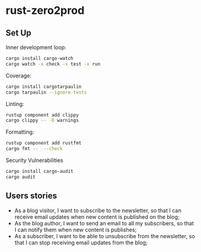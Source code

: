 # rust-zero2prod

## Set Up

Inner development loop:

```bash
cargo install cargo-watch
cargo watch -x check -x test -x run
```

Coverage:

```bash
cargo install cargotarpaulin
cargo tarpaulin --ignore-tests
```

Linting:

```bash
rustup component add clippy
cargo clippy -- -D warnings
```

Formatting:

```bash
rustup component add rustfmt
cargo fmt --  --check
```

Security Vulnerabilities

```bash
cargo install cargo-audit
cargo audit
```

## Users stories

- As a blog visitor, I want to subscribe to the newsletter, so that I can receive email updates when new content is published on the blog;
- As the blog author, I want to send an email to all my subscribers, so that I can notify them when new content is publishes;
- As a subscriber, I want to be able to unsubscribe from the newsletter, so that I can stop receiving email updates from the blog;